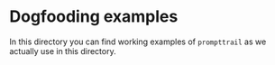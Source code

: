 # Dogfooding examples

In this directory you can find working examples of `prompttrail` as we actually use in this directory.
